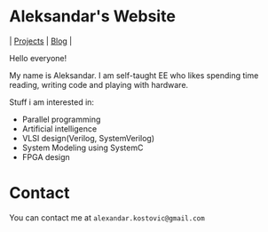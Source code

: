 # Aleksandar's Website
|  [Projects](projects.md) | [Blog](blog/index.md) |

Hello everyone! 

My name is Aleksandar. I am self-taught EE who likes spending time reading, writing code and playing with hardware.

Stuff i am interested in:
- Parallel programming
- Artificial intelligence
- VLSI design(Verilog, SystemVerilog)
- System Modeling using SystemC
- FPGA design


# Contact

You can contact me at `alexandar.kostovic@gmail.com`
